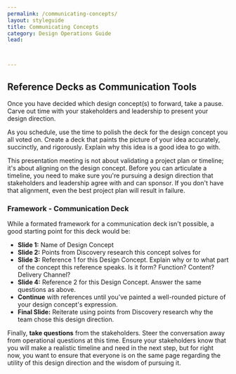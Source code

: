 ```yaml
---
permalink: /communicating-concepts/
layout: styleguide
title: Communicating Concepts
category: Design Operations Guide
lead:



---
```


## Reference Decks as Communication Tools

Once you have decided which design concept(s) to forward, take a pause. Carve out time with your stakeholders and leadership to present your design direction.

As you schedule, use the time to polish the deck for the design concept you all voted on. Create a deck that paints the picture of your idea accurately, succinctly, and rigorously. Explain why this idea is a good idea to go with.

This presentation meeting is not about validating a project plan or timeline; it's about aligning on the design concept. Before you can articulate a timeline, you need to make sure you're pursuing a design direction that stakeholders and leadership agree with and can sponsor. If you don't have that alignment, even the best project plan will result in failure.

### Framework - Communication Deck

While a formated framework for a communication deck isn't possible, a good starting point for this deck would be:

- **Slide 1:** Name of Design Concept
- **Slide 2:** Points from Discovery research this concept solves for
- **Slide 3:** Reference 1 for this Design Concept. Explain why or to what part of the concept this reference speaks. Is it form? Function? Content? Delivery Channel?
- **Slide 4:** Reference 2 for this Design Concept. Answer the same questions as above.
- **Continue** with references until you've painted a well-rounded picture of your design concept's expression.
- **Final Slide:** Reiterate using points from Discovery research why the team chose this design direction.

Finally, **take questions** from the stakeholders. Steer the conversation away from operational questions at this time. Ensure your stakeholders know that you will make a realistic timeline and need in the next step, but for right now, you want to ensure that everyone is on the same page regarding the utility of this design direction and the wisdom of pursuing it.
